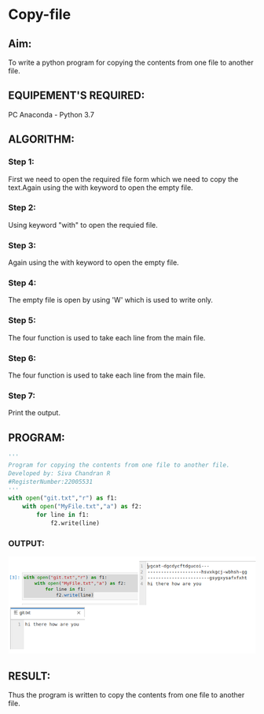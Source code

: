 # Copy-file
## Aim:
To write a python program for copying the contents from one file to another file.
## EQUIPEMENT'S REQUIRED: 
PC
Anaconda - Python 3.7
## ALGORITHM: 
### Step 1:
First we need to open the required file form which we need to copy the text.Again using the with keyword to open the empty file. 
### Step 2:
Using keyword "with" to open the requied file. 
### Step 3:
Again using the with keyword to open the empty file. 
### Step 4:
The empty file is open by using 'W' which is used to write only. 
### Step 5:
The four function is used to take each line from the main file. 
### Step 6:
The four function is used to take each line from the main file. 
### Step 7:
Print the output.

## PROGRAM:
```python
'''
Program for copying the contents from one file to another file.
Developed by: Siva Chandran R
#RegisterNumber:22005531
'''
with open("git.txt","r") as f1:
    with open("MyFile.txt","a") as f2:
        for line in f1:
            f2.write(line)
```

### OUTPUT:
![output](./copyout.png)





## RESULT:
Thus the program is written to copy the contents from one file to another file.
